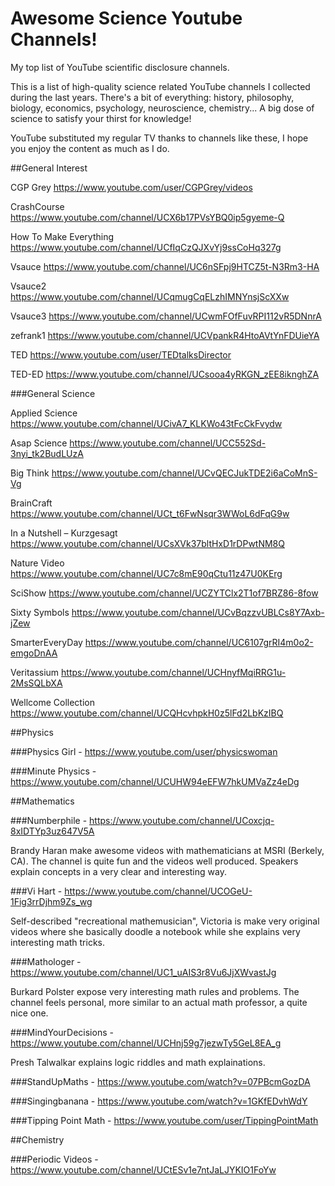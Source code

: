 # Awesome Science Youtube Channels!
My top list of YouTube scientific disclosure channels.

This is a list of high-quality science related YouTube channels I collected during the last years. There's a bit of everything: history, philosophy, biology, economics, psychology, neuroscience, chemistry... A big dose of science to satisfy your thirst for knowledge!

YouTube substituted my regular TV thanks to channels like these, I hope you enjoy the content as much as I do.

##General Interest

CGP Grey
https://www.youtube.com/user/CGPGrey/videos

CrashCourse
https://www.youtube.com/channel/UCX6b17PVsYBQ0ip5gyeme-Q

How To Make Everything
https://www.youtube.com/channel/UCfIqCzQJXvYj9ssCoHq327g

Vsauce
https://www.youtube.com/channel/UC6nSFpj9HTCZ5t-N3Rm3-HA

Vsauce2
https://www.youtube.com/channel/UCqmugCqELzhIMNYnsjScXXw

Vsauce3
https://www.youtube.com/channel/UCwmFOfFuvRPI112vR5DNnrA

zefrank1
https://www.youtube.com/channel/UCVpankR4HtoAVtYnFDUieYA

TED
https://www.youtube.com/user/TEDtalksDirector

TED-ED
https://www.youtube.com/channel/UCsooa4yRKGN_zEE8iknghZA

###General Science

Applied Science
https://www.youtube.com/channel/UCivA7_KLKWo43tFcCkFvydw

Asap Science
https://www.youtube.com/channel/UCC552Sd-3nyi_tk2BudLUzA

Big Think
https://www.youtube.com/channel/UCvQECJukTDE2i6aCoMnS-Vg

BrainCraft
https://www.youtube.com/channel/UCt_t6FwNsqr3WWoL6dFqG9w

In a Nutshell – Kurzgesagt
https://www.youtube.com/channel/UCsXVk37bltHxD1rDPwtNM8Q

Nature Video
https://www.youtube.com/channel/UC7c8mE90qCtu11z47U0KErg

SciShow
https://www.youtube.com/channel/UCZYTClx2T1of7BRZ86-8fow

Sixty Symbols
https://www.youtube.com/channel/UCvBqzzvUBLCs8Y7Axb-jZew

SmarterEveryDay
https://www.youtube.com/channel/UC6107grRI4m0o2-emgoDnAA

Veritassium
https://www.youtube.com/channel/UCHnyfMqiRRG1u-2MsSQLbXA

Wellcome Collection
https://www.youtube.com/channel/UCQHcvhpkH0z5lFd2LbKzIBQ


##Physics

###Physics Girl - https://www.youtube.com/user/physicswoman

###Minute Physics - https://www.youtube.com/channel/UCUHW94eEFW7hkUMVaZz4eDg


##Mathematics

###Numberphile - https://www.youtube.com/channel/UCoxcjq-8xIDTYp3uz647V5A

Brandy Haran make awesome videos with mathematicians at MSRI (Berkely, CA). The channel is quite fun and the videos well produced. Speakers explain concepts in a very clear and interesting way.

###Vi Hart - https://www.youtube.com/channel/UCOGeU-1Fig3rrDjhm9Zs_wg

Self-described "recreational mathemusician", Victoria is make very original videos where she basically doodle a notebook while she explains very interesting math tricks.

###Mathologer - https://www.youtube.com/channel/UC1_uAIS3r8Vu6JjXWvastJg

Burkard Polster expose very interesting math rules and problems. The channel feels personal, more similar to an actual math professor, a quite nice one.

###MindYourDecisions - https://www.youtube.com/channel/UCHnj59g7jezwTy5GeL8EA_g

Presh Talwalkar explains logic riddles and math explainations.

###StandUpMaths - https://www.youtube.com/watch?v=07PBcmGozDA

###Singingbanana - https://www.youtube.com/watch?v=1GKfEDvhWdY

###Tipping Point Math - https://www.youtube.com/user/TippingPointMath

##Chemistry

###Periodic Videos - https://www.youtube.com/channel/UCtESv1e7ntJaLJYKIO1FoYw



